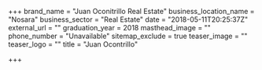 +++
brand_name = "Juan Oconitrillo Real Estate"
business_location_name = "Nosara"
business_sector = "Real Estate"
date = "2018-05-11T20:25:37Z"
external_url = ""
graduation_year = 2018
masthead_image = ""
phone_number = "Unavailable"
sitemap_exclude = true
teaser_image = ""
teaser_logo = ""
title = "Juan Ocontrillo"

+++
